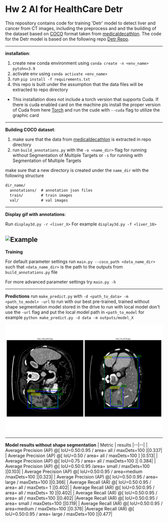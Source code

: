 


# Hw 2 AI for HealthCare Detr 


This repository contains code for training 'Detr' model to detect liver and cancer from CT images, including the preprocess and and the building of the dataset based on [COCO](https://cocodataset.org/#home) format taken from [medicaldecathlon](https://drive.google.com/file/d/1jyVGUGyxKBXV6_9ivuZapQS8eUJXCIpu/view?usp=drive_link).
The code for the Detr model is based on the following repo [Detr Repo](https://github.com/aivclab/detr/tree/master).

---
**installation**: 


1. create new conda environment using `conda create -n <env_name> pytohn=3.9`
2. activate env using `conda activate <env_name>`
3. run `pip install -f requirements.txt`
4. this repo is built under the assumption that the data files will be extracted to repo directory
* This installation does not include a torch version that supports Cuda. If there is cuda enabled card on the machine pls install the proper version of Cuda from here [Torch](https://pytorch.org/get-started/locally/) and run the cude with `--cuda` flag to utilize the graphic card
---
**Building COCO dataset**: 

 1. make sure that the data from [medicaldecathlon](https://drive.google.com/file/d/1jyVGUGyxKBXV6_9ivuZapQS8eUJXCIpu/view?usp=drive_link) is extracted in repo directory
 2. run `build_annotations.py` with the `-o <name_dir>` flag for running without Segmentation of Multiple Targets or `-s` for running with Segmentation of Multiple Targets

make sure that a new directory is created under the `name_dir` with the following structure

    dir_name/
      annotations/  # annotation json files
      train/        # train images
      val/          # val images
---
**Display gif with annotations**: 

Run `display3d.py -r <liver_X>`
For example `display3d.py -f <liver_18>`

![Example](https://github.com/assafcaf/DetrForHealthCare/blob/main/images/liver_53.gif)
---

**Training**

For default parameter settings run `main.py --coco_path <data_name_dir>`  such that `<data_name_dir>` is the path to the outputs from `build_annotations.py` file

For more advanced parameter settings try `main.py -h`


---
**Predictions**
run `make_predict.py` with `-d <path_to_data> -m <path_to_model> -url`
to run with our best pre-trained, trained without shape segmentation model stored in the drive
to run with local model don't use the `-url` flag and put the local model path in `<path_to_model`
for example `python make_predict.py -d data -m outputs/model_X`

![prediction](https://github.com/assafcaf/DetrForHealthCare/blob/main/images/prediction.png)


---
**Model results without shape segmentation**
| Metric | results 
|--|--|
| Average Precision  (AP) @[ IoU=0.50:0.95 / area=   all / maxDets=100 ]|0.337|
| Average Precision  (AP) @[ IoU=0.50      / area=   all / maxDets=100 ] |0.513|
| Average Precision  (AP) @[ IoU=0.75      / area=   all / maxDets=100 ]| 0.384|
| Average Precision  (AP) @[ IoU=0.50:0.95 /area= small / maxDets=100 ]|0.103|
| Average Precision  (AP) @[ IoU=0.50:0.95 / area=medium /maxDets=100 ]|0.323|
| Average Precision  (AP) @[ IoU=0.50:0.95 / area= large / maxDets=100 ]|0.366|
| Average Recall     (AR) @[ IoU=0.50:0.95 / area=   all / maxDets=  1 ]|0.402|
| Average Recall     (AR) @[ IoU=0.50:0.95 / area=   all / maxDets= 10 ]|0.402|
| Average Recall     (AR) @[ IoU=0.50:0.95 / area=   all / maxDets=100 ]|0.402|
|Average Recall     (AR) @[ IoU=0.50:0.95 / area= small / maxDets=100 ]|0.119|
| Average Recall     (AR) @[ IoU=0.50:0.95 / area=medium / maxDets=100 ]|0.376|
|Average Recall     (AR) @[ IoU=0.50:0.95 / area= large / maxDets=100 ]|0.477|
